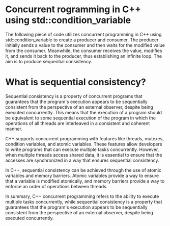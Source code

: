 # Concurrent rogramming in C++ using std::condition_variable
The following piece of code utilizes concurrent programming in C++ using std::condition_variable to create a producer and consumer. 
The producer initially sends a value to the consumer and then waits for the modified value from the consumer. 
Meanwhile, the consumer receives the value, modifies it, and sends it back to the producer, thus establishing an infinite loop. 
The aim is to produce sequential consistency.
# What is sequential consistency? 
Sequential consistency is a property of concurrent programs that guarantees that the program's execution appears to be sequentially consistent from the perspective of an external observer, despite being executed concurrently. This means that the execution of a program should be equivalent to some sequential execution of the program in which the operations of all threads are interleaved in a consistent and coherent manner.

C++ supports concurrent programming with features like threads, mutexes, condition variables, and atomic variables. These features allow developers to write programs that can execute multiple tasks concurrently. However, when multiple threads access shared data, it is essential to ensure that the accesses are synchronized in a way that ensures sequential consistency.

In C++, sequential consistency can be achieved through the use of atomic variables and memory barriers. Atomic variables provide a way to ensure that a variable is modified atomically, and memory barriers provide a way to enforce an order of operations between threads.

In summary, C++ concurrent programming refers to the ability to execute multiple tasks concurrently, while sequential consistency is a property that guarantees that the program's execution appears to be sequentially consistent from the perspective of an external observer, despite being executed concurrently.


